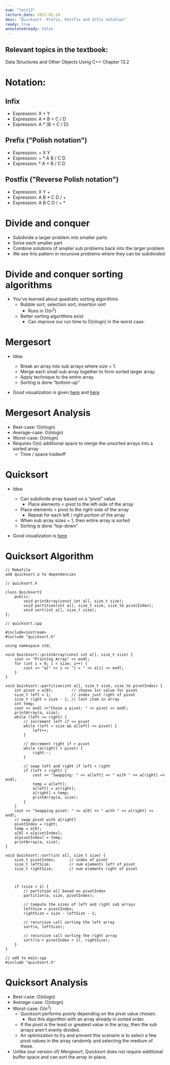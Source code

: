 ```yaml
---
num: "lect13"
lecture_date: 2021-02-24
desc: "Quicksort. Prefix, Postfix and Infix notation"
ready: true
annotatedready: false
---
```

## Relevant topics in the textbook:
Data Structures and Other Objects Using C++ Chapter 13.2

# Notation:

## Infix
* Expression: X + Y
* Expression: A * B + C / D
* Expression: A * (B + C / D)

## Prefix ("Polish notation")
* Expression: + X Y
* Expression: + * A B / C D
* Expression: * A + B / C D

## Postfix ("Reverse Polish notation")
* Expression: X Y +
* Expression: A B * C D / +
* Expression: A B C D / + *

# Divide and conquer
* Subdivide a larger problem into smaller parts
* Solve each smaller part
* Combine solutions of smaller sub problems back into the larger problem
* We see this pattern in recursive problems where they can be subdivided

# Divide and conquer sorting algorithms
* You’ve learned about quadratic sorting algorithms
	* Bubble sort, selection sort, insertion sort
		* Runs in O(n<sup>2</sup>)
	* Better sorting algorithms exist
		* Can improve our run time to O(nlogn) in the worst case.

# Mergesort
* Idea:
	* Break an array into sub arrays where size = 1.
	* Merge each small sub array together to form sorted larger array.
	* Apply technique to the entire array.
	* Sorting is done “bottom-up”

* Good visualization is given [here](https://opendsa-server.cs.vt.edu/embed/mergesortAV) and [here](https://visualgo.net/bn/sorting)

# Mergesort Analysis

* Best-case: O(nlogn)
* Average-case: O(nlogn)
* Worst-case: O(nlogn)
* Requires O(n) additional space to merge the unsorted arrays into a sorted array
	* Time / space tradeoff

# Quicksort
* Idea:
	* Can subdivide array based on a “pivot” value.
		* Place elements < pivot to the left-side of the array
	* Place elements > pivot to the right-side of the array
		* Repeat for each left / right portion of the array
	* When sub array sizes = 1, then entire array is sorted
	* Sorting is done “top-down”

* Good visualization is [here](https://opendsa-server.cs.vt.edu/embed/quicksortAV)


# Quicksort Algorithm

```
// Makefile
add quicksort.o to dependencies
```

```
// quicksort.h

class Quicksort{
	public:
		void printArray(const int a[], size_t size);
		void partition(int a[], size_t size, size_t& pivotIndex);
		void sort(int a[], size_t size);
};
```

```
// quicksort.cpp

#include<iostream>
#include "quicksort.h"

using namespace std;

void Quicksort::printArray(const int a[], size_t size) {
	cout << "Printing Array" << endl;
	for (int i = 0; i < size; i++) {
		cout << "a[" << i << "] = " << a[i] << endl;
	}
}

void Quicksort::partition(int a[], size_t size, size_t& pivotIndex) {
	int pivot = a[0];		 // choose 1st value for pivot
	size_t left = 1;		 // index just right of pivot
	size_t right = size - 1; // last item in array
	int temp;
	cout << endl <<"Chose a pivot: " << pivot << endl;
	printArray(a, size);
	while (left <= right) {
		// increment left if <= pivot
		while (left < size && a[left] <= pivot) {
			left++;
		}

		// decrement right if > pivot
		while (a[right] > pivot) {
			right--;
		}

		// swap left and right if left < right
		if (left < right) {
			cout << "Swapping: " << a[left] << " with " << a[right] << endl;
			temp = a[left];
			a[left] = a[right];
			a[right] = temp;
			printArray(a, size);
		}
	}
	cout << "Swapping pivot: " << a[0] << " with " << a[right] << endl;
	// swap pivot with a[right]
	pivotIndex = right;
	temp = a[0];
	a[0] = a[pivotIndex];
	a[pivotIndex] = temp;
	printArray(a, size);
}

void Quicksort::sort(int a[], size_t size) {
	size_t pivotIndex;		// index of pivot
	size_t leftSize;		// num elements left of pivot
	size_t rightSize;		// num elements right of pivot
	
	

	if (size > 1) {
		// partition a[] based on pivotIndex
		partition(a, size, pivotIndex);

		// Compute the sizes of left and right sub arrays
		leftSize = pivotIndex;
		rightSize = size - leftSize - 1;

		// recursive call sorting the left array
		sort(a, leftSize);

		// recursive call sorting the right array
		sort((a + pivotIndex + 1), rightSize);
	}
}
```

```
// add to main.cpp
#include "quicksort.h"
```

# Quicksort Analysis

* Best-case: O(nlogn)
* Average-case: O(nlogn)
* Worst-case: O(n<sup>2</sup>)
	* Quicksort performs poorly depending on the pivot value chosen.
		* Run this algorithm with an array already in sorted order.
	* If the pivot is the least or greatest value in the array, then the sub arrays aren't evenly divided.
	* An optimization to try and prevent this scenario is to select a few pivot values in the array randomly and selecting the medium of these.
* Unlike (our version of) Mergesort, Quicksort does not require additional buffer space and can sort the array in-place.
